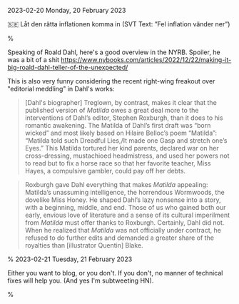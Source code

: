 2023-02-20 Monday, 20 February 2023

&#x1F1F8;&#x1F1EA; Låt den rätta inflationen komma in (SVT Text: ”Fel inflation vänder ner”)

%

Speaking of Roald Dahl, here's a good overview in the NYRB. Spoiler, he was a bit of a shit <https://www.nybooks.com/articles/2022/12/22/making-it-big-roald-dahl-teller-of-the-unexpected/>

This is also very funny considering the recent right-wing freakout over "editorial meddling" in Dahl's works:

> [Dahl's biographer] Treglown, by contrast, makes it clear that the published version of *Matilda* owes a great deal more to the interventions of Dahl’s editor, Stephen Roxburgh, than it does to his romantic awakening. The Matilda of Dahl’s first draft was “born wicked” and most likely based on Hilaire Belloc’s poem “Matilda”: “Matilda told such Dreadful Lies,/It made one Gasp and stretch one’s Eyes.” This Matilda tortured her kind parents, declared war on her cross-dressing, mustachioed headmistress, and used her powers not to read but to fix a horse race so that her favorite teacher, Miss Hayes, a compulsive gambler, could pay off her debts.

> Roxburgh gave Dahl everything that makes *Matilda* appealing: Matilda’s unassuming intelligence, the horrendous Wormwoods, the dovelike Miss Honey. He shaped Dahl’s lazy nonsense into a story, with a beginning, middle, and end. Those of us who gained both our early, envious love of literature and a sense of its cultural imperilment from *Matilda* must offer thanks to Roxburgh. Certainly, Dahl did not. When he realized that *Matilda* was not officially under contract, he refused to do further edits and demanded a greater share of the royalties than [illustrator Quentin] Blake.

%
2023-02-21 Tuesday, 21 February 2023

Either you want to blog, or you don't. If you don't, no manner of technical fixes will help you. (And yes I'm subtweeting HN).

%
